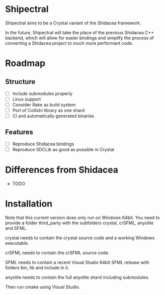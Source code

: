 # Shipectral

Shipectral aims to be a Crystal variant of the Shidacea framework.

In the future, Shipectral will take the place of the previous Shidacea C++ backend, which will allow for easier bindings and simplify the process of converting a Shidacea project to much more performant code.

# Roadmap

## Structure

* [ ] Include submodules properly
* [ ] Linux support
* [ ] Consider Rake as build system
* [ ] Port of Collishi library as one shard
* [ ] CI and automatically generated binaries

## Features

* [ ] Reproduce Shidacea bindings
* [ ] Reproduce SDCLib as good as possible in Crystal

# Differences from Shidacea

* TODO

# Installation

Note that this current version does only run on Windows 64bit.
You need to provide a folder third_party with the subfolders crystal, crSFML, anyolite and SFML.

crystal needs to contain the crystal source code and a working Windows executable.

crSFML needs to contain the crSFML source code.

SFML needs to contain a recent Visual Studio 64bit SFML release with folders bin, lib and include in it.

anyolite needs to contain the full anyolite shard including submodules.

Then run cmake using Visual Studio.
